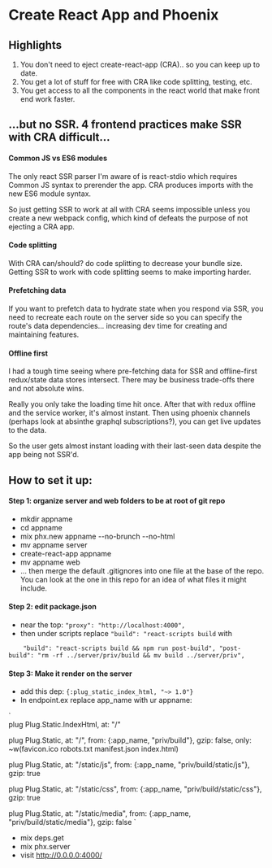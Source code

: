 # Create React App and Phoenix

## Highlights

1. You don't need to eject create-react-app (CRA).. so you can keep up to date.
2. You get a lot of stuff for free with CRA like code splitting, testing, etc.
3. You get access to all the components in the react world that make front end work faster.

## ...but no SSR. 4 frontend practices make SSR with CRA difficult...

#### Common JS vs ES6 modules

The only react SSR parser I'm aware of is react-stdio which requires Common JS syntax to prerender the app.
CRA produces imports with the new ES6 module syntax.

So just getting SSR to work at all with CRA seems impossible unless you create a new webpack config, which kind of defeats the purpose of not ejecting a CRA app.

#### Code splitting

With CRA can/should? do code splitting to decrease your bundle size.
Getting SSR to work with code splitting seems to make importing harder.

#### Prefetching data

If you want to prefetch data to hydrate state when you respond via SSR, you need to recreate each route on the server side so you can specify the route's data dependencies... increasing dev time for creating and maintaining features.

#### Offline first

I had a tough time seeing where pre-fetching data for SSR and offline-first redux/state data stores intersect. There may be business trade-offs there and not absolute wins.

Really you only take the loading time hit once. After that with redux offline and the service worker, it's almost instant. Then using phoenix channels (perhaps look at absinthe graphql subscriptions?), you can get live updates to the data.

So the user gets almost instant loading with their last-seen data despite the app being not SSR'd.


## How to set it up:

#### Step 1: organize server and web folders to be at root of git repo

- mkdir appname
- cd appname
- mix phx.new appname --no-brunch --no-html
- mv appname server
- create-react-app appname
- mv appname web
- ... then merge the default .gitignores into one file at the base of the repo. You can look at the one in this repo for an idea of what files it might include.

#### Step 2: edit package.json

- near the top: `"proxy": "http://localhost:4000",`
- then under scripts replace `"build": "react-scripts build` with

`    
  "build": "react-scripts build && npm run post-build",
  "post-build": "rm -rf ../server/priv/build && mv build ../server/priv",
`

#### Step 3: Make it render on the server

- add this dep: `{:plug_static_index_html, "~> 1.0"}`
- In endpoint.ex replace app_name with ur appname:

`    
  plug Plug.Static.IndexHtml,
    at: "/"

  plug Plug.Static,
    at: "/", from: {:app_name, "priv/build"}, gzip: false,
    only: ~w(favicon.ico robots.txt manifest.json index.html)

  plug Plug.Static,
    at: "/static/js", from: {:app_name, "priv/build/static/js"}, gzip: true

  plug Plug.Static,
    at: "/static/css", from: {:app_name, "priv/build/static/css"}, gzip: true

  plug Plug.Static,
    at: "/static/media", from: {:app_name, "priv/build/static/media"}, gzip: false
`
- mix deps.get
- mix phx.server
- visit http://0.0.0.0:4000/
